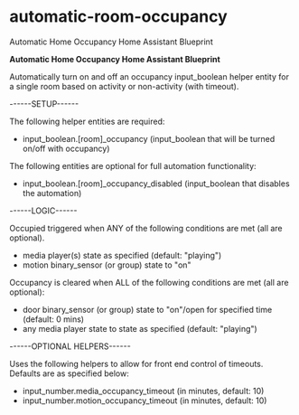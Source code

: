 # automatic-room-occupancy
Automatic Home Occupancy Home Assistant Blueprint

**Automatic Home Occupancy Home Assistant Blueprint**

Automatically turn on and off an occupancy input_boolean helper entity for a single room based on activity or non-activity (with timeout).

------SETUP------

The following helper entities are required:
- input_boolean.[room]_occupancy (input_boolean that will be turned on/off with occupancy)

The following entities are optional for full automation functionality:
- input_boolean.[room]_occupancy_disabled (input_boolean that disables the automation)

------LOGIC------

Occupied triggered when ANY of the following conditions are met (all are optional).
- media player(s) state as specified (default: "playing")
- motion binary_sensor (or group) state to "on"

Occupancy is cleared when ALL of the following conditions are met (all are optional):
- door binary_sensor (or group) state to "on"/open for specified time (default: 0 mins)
- any media player state to state as specified (default: "playing")

------OPTIONAL HELPERS------

Uses the following helpers to allow for front end control of timeouts. Defaults are as specified below:
- input_number.media_occupancy_timeout (in minutes, default: 10)
- input_number.motion_occupancy_timeout (in minutes, default: 10)
